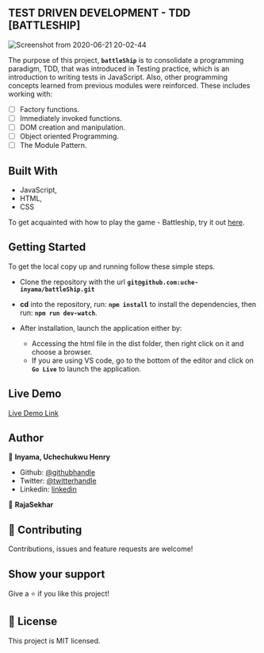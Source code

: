 ## TEST DRIVEN DEVELOPMENT - TDD [BATTLESHIP]

![Screenshot from 2020-06-21 20-02-44](https://user-images.githubusercontent.com/46329537/85232850-45a72800-b3fa-11ea-9c5d-cde4695df960.png)

The purpose of this project, **```battleShip```** is to consolidate a programming paradigm, TDD, that was introduced in Testing practice, which is an introduction to writing tests in JavaScript. Also, other programming concepts learned from previous modules were reinforced. These includes working with:

- [ ] Factory functions.
- [ ] Immediately invoked functions.
- [ ] DOM creation and manipulation.
- [ ] Object oriented Programming.
- [ ] The Module Pattern.

## Built With

- JavaScript,
- HTML,
- CSS

To get acquainted with how to play the game - Battleship, try it out [here](http://en.battleship-game.org/).

## Getting Started

To get the local copy up and running follow these simple steps.

- Clone the repository with the url **`git@github.com:uche-inyama/battleShip.git`**
- **cd** into the repository, run: **`npm install`** to install the dependencies, then run: **`npm run dev-watch`**.
- After installation, launch the application either by:

  - Accessing the html file in the dist folder, then right click on it and choose a browser.
  - If you are using VS code, go to the bottom of the editor and click on **`Go Live`** to launch the application.



## Live Demo

[Live Demo Link](https://uche-inyama.github.io/battleShip/)


## Author

👤 **Inyama, Uchechukwu Henry**

- Github: [@githubhandle](https://github.com/uche-inyama)
- Twitter: [@twitterhandle](https://twitter.com/euuoc)
- Linkedin: [linkedin](https://www.linkedin.com/in/uchechukwu-inyama-b3429a105/)

👤 **RajaSekhar**


## 🤝 Contributing

Contributions, issues and feature requests are welcome!

## Show your support

Give a ⭐️ if you like this project!

## 📝 License

This project is MIT licensed.

